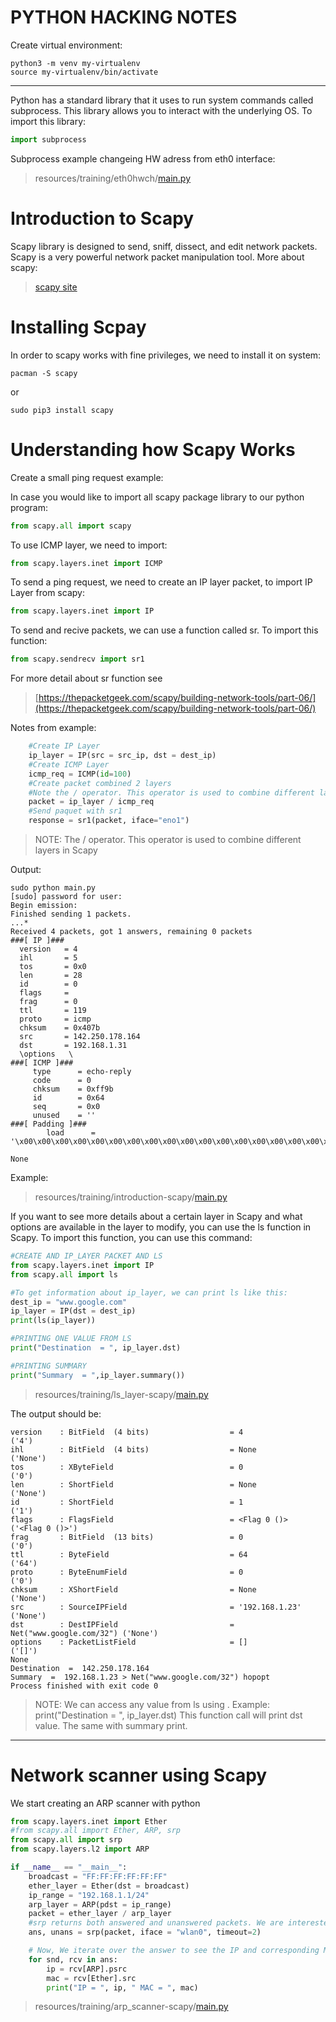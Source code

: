 # PYTHON HACKING NOTES
Create virtual environment:
```shell
python3 -m venv my-virtualenv
source my-virtualenv/bin/activate
```
---
Python has a standard library that it uses to run system commands called subprocess. This library allows you to interact with the underlying OS.
To import this library:
```python
import subprocess
```
Subprocess example changeing HW adress from eth0 interface:
>resources/training/eth0hwch/[main.py](https://github.com/badorius/python-hacking/blob/main/resources/training/eth0hwch/main.py)

# Introduction to Scapy
Scapy library is designed to send, sniff, dissect, and edit network packets. Scapy is a very powerful network packet manipulation tool. More about scapy:
>[scapy site](https://scapy.readthedocs.io/en/latest/introduction.html)

# Installing Scpay
In order to scapy works with fine privileges, we need to install it on system:
```shell 
pacman -S scapy
```
or 
```shell 
sudo pip3 install scapy
```

# Understanding how Scapy Works
Create a small ping request example:

In case you would like to import all scapy package library to our python program: 
```python
from scapy.all import scapy
```
To use ICMP layer, we need to import:
```python
from scapy.layers.inet import ICMP

```
To send a ping request, we need to create an IP layer packet, to import IP Layer from scapy:
```python
from scapy.layers.inet import IP
```
To send and recive packets, we can use a function called sr. To import this function:
```python
from scapy.sendrecv import sr1
```
For more detail about sr function see
>[https://thepacketgeek.com/scapy/building-network-tools/part-06/](https://thepacketgeek.com/scapy/building-network-tools/part-06/)

Notes from example:
```python
    #Create IP Layer
    ip_layer = IP(src = src_ip, dst = dest_ip)
    #Create ICMP Layer
    icmp_req = ICMP(id=100)
    #Create packet combined 2 layers
    #Note the / operator. This operator is used to combine different layers in Scapy
    packet = ip_layer / icmp_req
    #Send paquet with sr1
    response = sr1(packet, iface="eno1")
```
>NOTE: The / operator. This operator is used to combine different layers in Scapy

Output:

```shell
sudo python main.py 
[sudo] password for user: 
Begin emission:
Finished sending 1 packets.
...*
Received 4 packets, got 1 answers, remaining 0 packets
###[ IP ]### 
  version   = 4
  ihl       = 5
  tos       = 0x0
  len       = 28
  id        = 0
  flags     = 
  frag      = 0
  ttl       = 119
  proto     = icmp
  chksum    = 0x407b
  src       = 142.250.178.164
  dst       = 192.168.1.31
  \options   \
###[ ICMP ]### 
     type      = echo-reply
     code      = 0
     chksum    = 0xff9b
     id        = 0x64
     seq       = 0x0
     unused    = ''
###[ Padding ]### 
        load      = '\x00\x00\x00\x00\x00\x00\x00\x00\x00\x00\x00\x00\x00\x00\x00\x00\x00\x00'

None
```
Example:
>resources/training/introduction-scapy/[main.py](https://github.com/badorius/python-hacking/blob/main/resources/training/introduction-scapy/main.py)

If you want to see more details about a certain layer in Scapy and what options are available in the layer to modify, you can use the ls function in Scapy. To import this function, you can use this command:
```python
#CREATE AND IP_LAYER PACKET AND LS 
from scapy.layers.inet import IP
from scapy.all import ls

#To get information about ip_layer, we can print ls like this:
dest_ip = "www.google.com"
ip_layer = IP(dst = dest_ip)
print(ls(ip_layer))

#PRINTING ONE VALUE FROM LS
print("Destination  = ", ip_layer.dst)

#PRINTING SUMMARY
print("Summary  = ",ip_layer.summary())
```
>resources/training/ls_layer-scapy/[main.py](https://github.com/badorius/python-hacking/blob/main/resources/training/ls_layer-scapy/main.py)

The output should be:
```shell
version    : BitField  (4 bits)                  = 4               ('4')
ihl        : BitField  (4 bits)                  = None            ('None')
tos        : XByteField                          = 0               ('0')
len        : ShortField                          = None            ('None')
id         : ShortField                          = 1               ('1')
flags      : FlagsField                          = <Flag 0 ()>     ('<Flag 0 ()>')
frag       : BitField  (13 bits)                 = 0               ('0')
ttl        : ByteField                           = 64              ('64')
proto      : ByteEnumField                       = 0               ('0')
chksum     : XShortField                         = None            ('None')
src        : SourceIPField                       = '192.168.1.23'  ('None')
dst        : DestIPField                         = Net("www.google.com/32") ('None')
options    : PacketListField                     = []              ('[]')
None
Destination  =  142.250.178.164
Summary  =  192.168.1.23 > Net("www.google.com/32") hopopt
Process finished with exit code 0
```
>NOTE: We can access any value from ls using . Example: print("Destination  = ", ip_layer.dst) This function call will print dst value. The same with summary print.
---
# Network scanner using Scapy
We start creating an ARP scanner with python 

```python
from scapy.layers.inet import Ether
#from scapy.all import Ether, ARP, srp
from scapy.all import srp
from scapy.layers.l2 import ARP

if __name__ == "__main__":
    broadcast = "FF:FF:FF:FF:FF:FF"
    ether_layer = Ether(dst = broadcast)
    ip_range = "192.168.1.1/24"
    arp_layer = ARP(pdst = ip_range)
    packet = ether_layer / arp_layer
    #srp returns both answered and unanswered packets. We are interested in answered packets from online devices only.
    ans, unans = srp(packet, iface = "wlan0", timeout=2)

    # Now, We iterate over the answer to see the IP and corresponding MAC addresses:
    for snd, rcv in ans:
        ip = rcv[ARP].psrc
        mac = rcv[Ether].src
        print("IP = ", ip, " MAC = ", mac)
```
>resources/training/arp_scanner-scapy/[main.py](https://github.com/badorius/python-hacking/blob/main/resources/training/arp_scanner-scapy/main.py)



